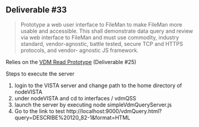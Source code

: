 ## Deliverable #33

> Prototype a web user interface to FileMan to make FileMan more usable and accessible. This shall demonstrate data query and review via web interface to FileMan and must use commodity, industry standard, vendor-agnostic, battle tested, secure TCP and HTTPS protocols, and vendor- agnostic JS framework.

Relies on the [VDM Read Prototype](https://github.com/vistadataproject/VDM/tree/master/prototypes/vdmRead) (Deliverable #25)

Steps to execute the server  
1. login to the VISTA server and change path to the home directory of nodeVISTA  
2. under nodeVISTA and cd to interfaces / vdmQSS   
3. launch the server by executing node simpleVdmQueryServer.js  
4. Go to the link to test http://localhost:9000/vdmQuery.html?query=DESCRIBE%20120_82-1&format=HTML
